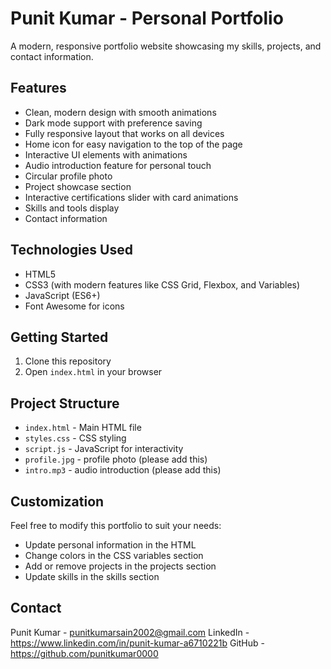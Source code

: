 # Punit Kumar - Personal Portfolio

A modern, responsive portfolio website showcasing my skills, projects, and contact information.

## Features

- Clean, modern design with smooth animations
- Dark mode support with preference saving
- Fully responsive layout that works on all devices
- Home icon for easy navigation to the top of the page
- Interactive UI elements with animations
- Audio introduction feature for personal touch
- Circular profile photo
- Project showcase section
- Interactive certifications slider with card animations
- Skills and tools display
- Contact information

## Technologies Used

- HTML5
- CSS3 (with modern features like CSS Grid, Flexbox, and Variables)
- JavaScript (ES6+)
- Font Awesome for icons

## Getting Started

1. Clone this repository
2. Open `index.html` in your browser

## Project Structure

- `index.html` - Main HTML file
- `styles.css` - CSS styling
- `script.js` - JavaScript for interactivity
- `profile.jpg` - profile photo (please add this)
- `intro.mp3` - audio introduction (please add this)

## Customization

Feel free to modify this portfolio to suit your needs:

- Update personal information in the HTML
- Change colors in the CSS variables section
- Add or remove projects in the projects section
- Update skills in the skills section

## Contact

Punit Kumar - punitkumarsain2002@gmail.com
LinkedIn - https://www.linkedin.com/in/punit-kumar-a6710221b
GitHub - https://github.com/punitkumar0000 
